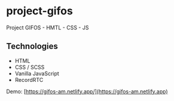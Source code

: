 # project-gifos
Project GIFOS - HMTL - CSS - JS

## Technologies

* HTML
* CSS / SCSS
* Vanilla JavaScript
* RecordRTC 

Demo: [https://gifos-am.netlify.app/](https://gifos-am.netlify.app)
